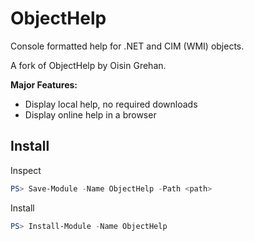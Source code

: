 # ObjectHelp

Console formatted help for .NET and CIM (WMI) objects.

A fork of ObjectHelp by Oisin Grehan.

**Major Features:**

- Display local help, no required downloads
- Display online help in a browser

## Install

Inspect

```powershell
PS> Save-Module -Name ObjectHelp -Path <path>
```

Install

```powershell
PS> Install-Module -Name ObjectHelp
```